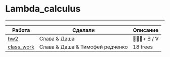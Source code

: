 # Lambda_calculus

---

| Работа                                                                                          | Сделали                         | Описание    |
| ----------------------------------------------------------------------------------------------- | ------------------------------- | ----------- |
| [hw2](https://github.com/elisalech/Lambda_calculus/blob/master/Lovely_John_is_happy.txt)        | Слава & Даша                    | 👨🏻😄+ ∃ / ∀ |
| [class_work](https://github.com/elisalech/Lambda_calculus/blob/master/Lovely_John_is_happy.txt) | Слава & Даша & Тимофей редченко | 18 trees    |
